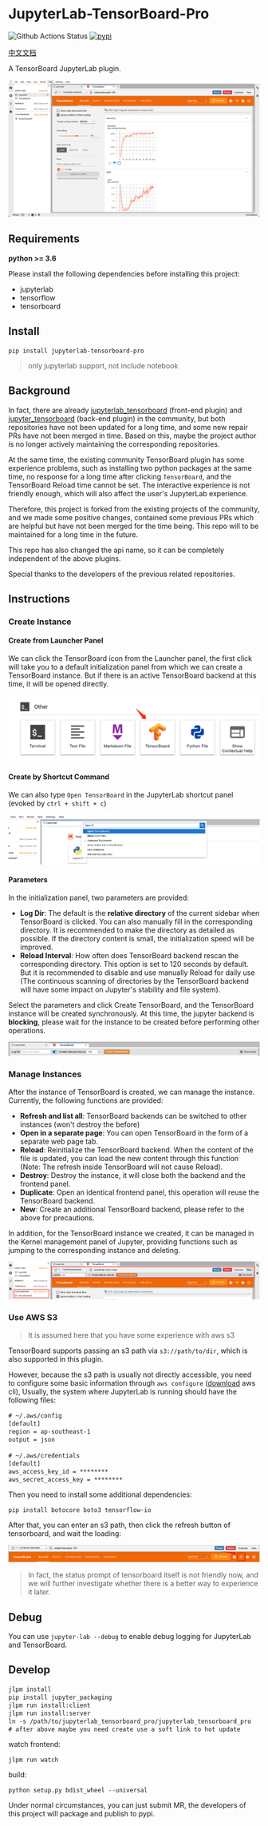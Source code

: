 # JupyterLab-TensorBoard-Pro

![Github Actions Status](https://github.com/HFAiLab/jupyterlab_tensorboard_pro/workflows/Build/badge.svg)&nbsp;[![pypi](https://img.shields.io/pypi/v/jupyterlab_tensorboard_pro.svg)](https://pypi.org/project/jupyterlab-tensorboard-pro/)

[中文文档](./README.zh-cn.md)

A TensorBoard JupyterLab plugin.

![](./images/tensorboard.step4.png)

## Requirements

**python >= 3.6**

Please install the following dependencies before installing this project:

- jupyterlab
- tensorflow
- tensorboard

## Install

```
pip install jupyterlab-tensorboard-pro
```

> only jupyterlab support, not include notebook

## Background

In fact, there are already [jupyterlab_tensorboard](https://github.com/chaoleili/jupyterlab_tensorboard) (front-end plugin) and [jupyter_tensorboard](https://github.com/lspvic/jupyter_tensorboard) (back-end plugin) in the community, but both repositories have not been updated for a long time, and some new repair PRs have not been merged in time. Based on this, maybe the project author is no longer actively maintaining the corresponding repositories.

At the same time, the existing community TensorBoard plugin has some experience problems, such as installing two python packages at the same time, no response for a long time after clicking `TensorBoard`, and the TensorBoard Reload time cannot be set. The interactive experience is not friendly enough, which will also affect the user's JupyterLab experience.

Therefore, this project is forked from the existing projects of the community, and we made some positive changes, contained some previous PRs which are helpful but have not been merged for the time being. This repo will to be maintained for a long time in the future.

This repo has also changed the api name, so it can be completely independent of the above plugins.

Special thanks to the developers of the previous related repositories.

## Instructions

### Create Instance

#### Create from Launcher Panel

We can click the TensorBoard icon from the Launcher panel, the first click will take you to a default initialization panel from which we can create a TensorBoard instance. But if there is an active TensorBoard backend at this time, it will be opened directly.

![](./images/tensorboard.step1.png)

#### Create by Shortcut Command

We can also type `Open TensorBoard` in the JupyterLab shortcut panel (evoked by `ctrl + shift + c`)

![](./images/tensorboard.step2.png)

#### Parameters

In the initialization panel, two parameters are provided:

- **Log Dir**: The default is the **relative directory** of the current sidebar when TensorBoard is clicked. You can also manually fill in the corresponding directory. It is recommended to make the directory as detailed as possible. If the directory content is small, the initialization speed will be improved.
- **Reload Interval**: How often does TensorBoard backend rescan the corresponding directory. This option is set to 120 seconds by default. But it is recommended to disable and use manually Reload for daily use (The continuous scanning of directories by the TensorBoard backend will have some impact on Jupyter's stability and file system).

Select the parameters and click Create TensorBoard, and the TensorBoard instance will be created synchronously. At this time, the jupyter backend is **blocking**, please wait for the instance to be created before performing other operations.

![](./images/tensorboard.step3.png)

### Manage Instances

After the instance of TensorBoard is created, we can manage the instance. Currently, the following functions are provided:

- **Refresh and list all**: TensorBoard backends can be switched to other instances (won't destroy the before)
- **Open in a separate page**: You can open TensorBoard in the form of a separate web page tab.
- **Reload**: Reinitialize the TensorBoard backend. When the content of the file is updated, you can load the new content through this function (Note: The refresh inside TensorBoard will not cause Reload).
- **Destroy**: Destroy the instance, it will close both the backend and the frontend panel.
- **Duplicate**: Open an identical frontend panel, this operation will reuse the TensorBoard backend.
- **New**: Create an additional TensorBoard backend, please refer to the above for precautions.

In addition, for the TensorBoard instance we created, it can be managed in the Kernel management panel of Jupyter, providing functions such as jumping to the corresponding instance and deleting.

![](./images/tensorboard.step5.png)

### Use AWS S3

> It is assumed here that you have some experience with aws s3

TensorBoard supports passing an s3 path via `s3://path/to/dir`, which is also supported in this plugin.

However, because the s3 path is usually not directly accessible, you need to configure some basic information through `aws configure` ([download](https://docs.aws.amazon.com/cli/latest/userguide/getting-started-install.html) aws cli), Usually, the system where JupyterLab is running should have the following files:

```shell
# ~/.aws/config
[default]
region = ap-southeast-1
output = json

# ~/.aws/credentials
[default]
aws_access_key_id = ********
aws_secret_access_key = ********
```

Then you need to install some additional dependencies:

```
pip install botocore boto3 tensorflow-io
```

After that, you can enter an s3 path, then click the refresh button of tensorboard, and wait the loading:

![](./images/tensorboard.step6.png)

> In fact, the status prompt of tensorboard itself is not friendly now, and we will further investigate whether there is a better way to experience it later.

## Debug

You can use `jupyter-lab --debug` to enable debug logging for JupyterLab and TensorBoard.

## Develop

```shell
jlpm install
pip install jupyter_packaging
jlpm run install:client
jlpm run install:server
ln -s /path/to/jupyterlab_tensorboard_pro/jupyterlab_tensorboard_pro
# after above maybe you need create use a soft link to hot update
```

watch frontend:
```
jlpm run watch
```

build:
```
python setup.py bdist_wheel --universal
```

Under normal circumstances, you can just submit MR, the developers of this project will package and publish to pypi.